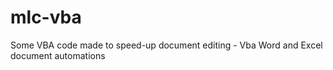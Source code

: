 # mlc-vba
Some VBA code made to speed-up document editing - Vba Word and Excel document automations
